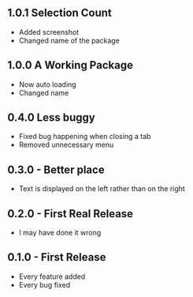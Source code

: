 ## 1.0.1 Selection Count
* Added screenshot
* Changed name of the package

## 1.0.0 A Working Package
* Now auto loading
* Changed name

## 0.4.0 Less buggy
* Fixed bug happening when closing a tab
* Removed unnecessary menu

## 0.3.0 - Better place
* Text is displayed on the left rather than on the right

## 0.2.0 - First Real Release
* I may have done it wrong

## 0.1.0 - First Release
* Every feature added
* Every bug fixed
